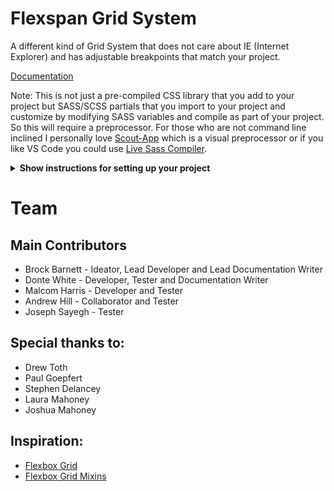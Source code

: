 # Flexspan Grid System

A different kind of Grid System that does not care about IE (Internet Explorer) and has adjustable breakpoints that match your project.

[Documentation](https://brockenstein.github.io/Flexspan-Grid-System/)

Note: This is not just a pre-compiled CSS library that you add to your project but SASS/SCSS partials that you import to your project and customize by modifying SASS variables and compile as part of your project. So this will require a preprocessor. For those who are not command line inclined I personally love [Scout-App](https://scout-app.io/) which is a visual preprocessor or if you like VS Code you could use [Live Sass Compiler](https://marketplace.visualstudio.com/items?itemName=glenn2223.live-sass).

<details><summary><b>Show instructions for setting up your project</b></summary>

1. Make sure to download the latest release and place those scss partials on the same server as your project's main scss so that it can compile.

2. Add the following code to your main scss in your project. (Note: you may need to adjust the file path if you put the scss partials in a different directory than your main scss.)

    ```
    
        // Breakpoint mixin
        @mixin breakpoint($break) {
            @media screen and (min-width: $break) {
                @content;
            }
        }
    
       // Default variables, easily overwritten
        $xxs: 360px !default;
        $xs: 480px !default;
        $s: 550px !default; 
        $sm: 600px !default;
        $m: 768px!default;
        $ml: 960px !default;
        $l: 1024px !default;
        $xl: 1200px !default;
        $xxl: 1400px !default; 
        
        
        // Breakpoints you plan on using for the grid system
        $breakpointsUsedForGrid:
          "s" $s,
          "m" $m,
          "l" $l;
        
        // CSS Variable
        // NOTE: You can not add SCSS variables to CSS variables, however you can use CSS variables in SCSS mixins
        :root {
            --fs-spacing-col: 15px;
            --fs-spacing-row: 15px;
        }
        
        // Importing the mixings for flexbox
        @import "_flexspan-grid-mixins", "_flexspan-grid-classes";
    ```

    3. Use the [Documentation](https://brockenstein.github.io/Flexspan-Grid-System/) to use the differnt classes in your HTML

</details>



# Team
## Main Contributors
* Brock Barnett - Ideator, Lead Developer and Lead Documentation Writer
* Donte White - Developer, Tester and Documentation Writer
* Malcom Harris - Developer and Tester
* Andrew Hill - Collaborator and Tester
* Joseph Sayegh - Tester

## Special thanks to:
* Drew Toth
* Paul Goepfert
* Stephen Delancey
* Laura Mahoney
* Joshua Mahoney


## Inspiration:
* [Flexbox Grid](https://github.com/kristoferjoseph/flexboxgrid)
* [Flexbox Grid Mixins](https://github.com/thingsym/flexbox-grid-mixins)
